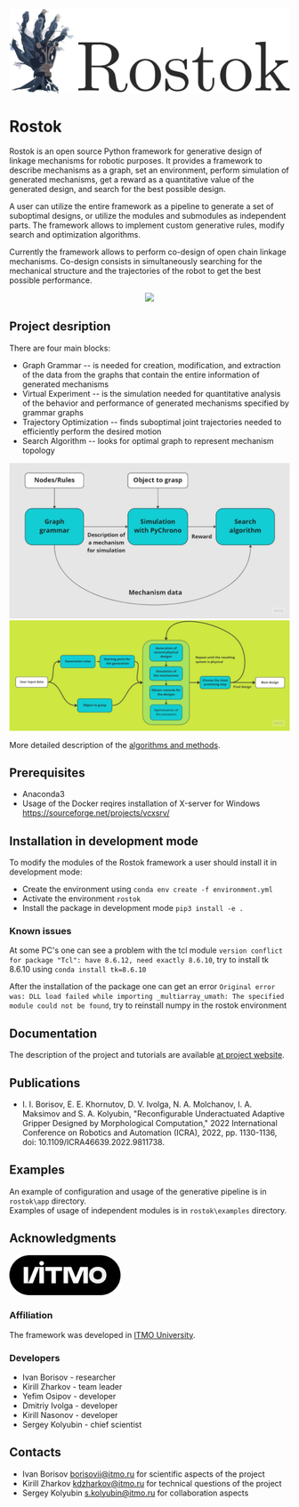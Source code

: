 <img src="./docs/images/logo_rostok_long.png" width="600">

# Rostok

Rostok is an open source Python framework for generative design of linkage mechanisms for robotic purposes. It provides a framework to describe mechanisms as a graph, set an environment, perform simulation of generated mechanisms, get a reward as a quantitative value of the generated design, and search for the best possible design.

A user can utilize the entire framework as a pipeline to generate a set of suboptimal designs, or utilize the modules and submodules as independent parts. The framework allows to implement custom generative rules, modify search and optimization algorithms.

Currently the framework allows to perform co-design of open chain linkage mechanisms. Co-design consists in simultaneously searching for the mechanical structure and the trajectories of the robot to get the best possible performance.

<p align="center">
    <img src="./docs/images/brick_anim.gif" width="700">
</p>

## Project desription

There are four main blocks:  

* Graph Grammar -- is needed for creation, modification, and extraction of the data from the graphs that contain the entire information of generated mechanisms
* Virtual Experiment -- is the simulation needed for quantitative analysis of the behavior  and performance of generated mechanisms specified by grammar graphs
* Trajectory Optimization -- finds suboptimal joint trajectories needed to efficiently perform the desired motion
* Search Algorithm -- looks for optimal graph to represent mechanism topology

![project_general](./docs/images/general_scheme.jpg)
![project_algorithm](./docs/images/Algorithm_shceme.jpg)

More detailed description of the [algorithms and methods](https://licaibeerlab.github.io/rostok/advanced_usage/algorithm.html).

## Prerequisites

* Anaconda3
* Usage of the Docker reqires installation of Х-server for Windows <https://sourceforge.net/projects/vcxsrv/>

## Installation in development mode

To modify the modules of the Rostok framework a user should install it in development mode:  

* Create the environment using `conda env create -f environment.yml`
* Activate the environment `rostok`  
* Install the package in development mode `pip3 install -e .`  

### Known issues

At some PC's one can see a problem with the tcl module `version conflict for package "Tcl": have 8.6.12, need exactly 8.6.10`, try to install tk 8.6.10 using `conda install tk=8.6.10`

After the installation of the package one can get an error `Original error was: DLL load failed while importing _multiarray_umath: The specified module could not be found`, try to reinstall numpy in the rostok environment

## Documentation

The description of the project and tutorials are available [at project website](https://licaibeerlab.github.io/rostok).

## Publications

* I. I. Borisov, E. E. Khornutov, D. V. Ivolga, N. A. Molchanov, I. A. Maksimov and S. A. Kolyubin, "Reconfigurable Underactuated Adaptive Gripper Designed by Morphological Computation," 2022 International Conference on Robotics and Automation (ICRA), 2022, pp. 1130-1136, doi: 10.1109/ICRA46639.2022.9811738.

## Examples

An example of configuration and usage of the generative pipeline is in `rostok\app` directory.  
Examples of usage of independent modules is in `rostok\examples` directory.

## Acknowledgments

<img src="./docs/images/logo.png" width="200">

### Affiliation

The framework was developed in [ITMO University](https://en.itmo.ru/).

### Developers

* Ivan Borisov - researcher
* Kirill Zharkov - team leader
* Yefim Osipov - developer
* Dmitriy Ivolga - developer
* Kirill Nasonov - developer
* Sergey Kolyubin - chief scientist
<!-- * Mikhail Chaikovskii - reaserch developer -->

## Contacts

* Ivan Borisov borisovii@itmo.ru for scientific aspects of the project
* Kirill Zharkov kdzharkov@itmo.ru for technical questions of the project
* Sergey Kolyubin s.kolyubin@itmo.ru for collaboration aspects
